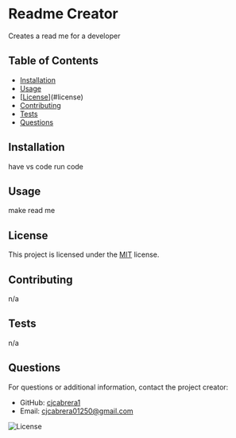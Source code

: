 
# Readme Creator
Creates a read me for a developer 

## Table of Contents

- [Installation](#installation)
- [Usage](#usage)
- [[License](#license)](#license)
- [Contributing](#contributing)
- [Tests](#tests)
- [Questions](#questions)

## Installation

have vs code run code

## Usage

make read me


  ## License
  This project is licensed under the [MIT](LICENSE) license.

## Contributing

n/a

## Tests

n/a

## Questions

For questions or additional information, contact the project creator:
- GitHub: [cjcabrera1](https://github.com/cjcabrera1)
- Email: cjcabrera01250@gmail.com

![License](https://img.shields.io/badge/license-MIT-brightgreen)
